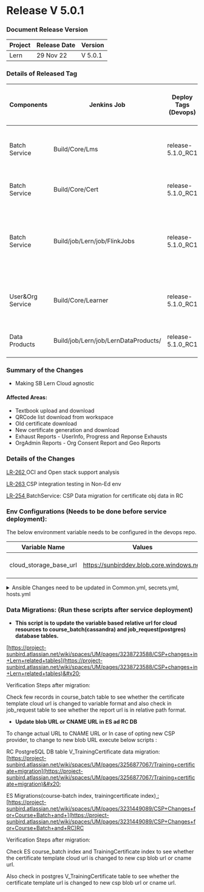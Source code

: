 # Release V 5.0.1

### Document Release Version <a href="#document-release-version" id="document-release-version"></a>

| Project | Release Date | Version |
| ------- | ------------ | ------- |
| Lern    | 29 Nov 22    | V 5.0.1 |

### Details of Released Tag

| Components        | Jenkins Job                          | Deploy Tags (Devops) | Build Tags (Github Repo Tags)                                                                                                                                                                                                | Github Repository                                                                                                | Comments                                                                                 |
| ----------------- | ------------------------------------ | -------------------- | ---------------------------------------------------------------------------------------------------------------------------------------------------------------------------------------------------------------------------- | ---------------------------------------------------------------------------------------------------------------- | ---------------------------------------------------------------------------------------- |
| Batch Service     | Build/Core/Lms                       | release-5.1.0\_RC1   | sunbird-course-service : [release-5.0.1\_RC2](https://github.com/Sunbird-Lern/sunbird-course-service/releases/tag/release-5.0.1\_RC2)                                                                                        | [https://github.com/Sunbird-Lern/sunbird-course-service](https://github.com/Sunbird-Lern/sunbird-course-service) |                                                                                          |
| Batch Service     | Build/Core/Cert                      | release-5.1.0\_RC1   | cert-service : [release-5.0.1\_RC2](https://github.com/Sunbird-Lern/cert-service/releases/tag/release-5.0.1\_RC2)                                                                                                            | [https://github.com/Sunbird-Lern/cert-service](https://github.com/Sunbird-Lern/cert-service)                     |                                                                                          |
| Batch Service     | Build/job/Lern/job/FlinkJobs         | release-5.1.0\_RC1   | <p>data-pipeline : <a href="https://github.com/Sunbird-Lern/data-pipeline/releases/tag/release-5.0.1_RC2">release-5.0.1_RC2</a></p><p></p>                                                                                   | [https://github.com/Sunbird-Lern/data-pipeline](https://github.com/Sunbird-Lern/data-pipeline)                   | Collection-cert-pre-processor, Collection-certificate-generator jobs need to be deployed |
| User\&Org Service | Build/Core/Learner                   | release-5.1.0\_RC1   | sunbird-lms-service : [ **** ](https://github.com/Sunbird-Lern/sunbird-lms-service/releases/tag/release-5.0.0\_RC1)[release-5.0.1\_RC1](https://github.com/Sunbird-Lern/sunbird-lms-service/releases/tag/release-5.0.1\_RC1) | [https://github.com/Sunbird-Lern/sunbird-lms-service](https://github.com/Sunbird-Lern/sunbird-lms-service)       |                                                                                          |
| Data Products     | Build/job/Lern/job/LernDataProducts/ | release-5.1.0\_RC1   | data-products : [release-5.0.1\_RC2](https://github.com/Sunbird-Lern/data-products/releases/tag/release-5.0.1\_RC2)                                                                                                          | [https://github.com/Sunbird-Lern/data-products](https://github.com/Sunbird-Lern/data-products)                   |                                                                                          |

### **Summary of the Changes** <a href="#1.-summary-of-the-changes" id="1.-summary-of-the-changes"></a>

* Making SB Lern Cloud agnostic

#### Affected Areas:

* Textbook upload and download&#x20;
* QRCode list download from workspace
* Old certificate download
* New certificate generation and download
* Exhaust Reports - UserInfo, Progress and Reponse Exhausts
* OrgAdmin Reports - Org Consent Report and Geo Reports

### Details of the Changes

[LR-262 ](https://project-sunbird.atlassian.net/browse/LR-262)OCI and Open stack support analysis

[LR-263 ](https://project-sunbird.atlassian.net/browse/LR-263)CSP integration testing in Non-Ed env

[LR-254 ](https://project-sunbird.atlassian.net/browse/LR-254)BatchService: CSP Data migration for certificate obj data in RC



### Env Configurations (Needs to be done before service deployment):

The below environment variable needs to be configured in the devops repo.

| Variable Name             | Values                                   | Comments                   |
| ------------------------- | ---------------------------------------- | -------------------------- |
| cloud\_storage\_base\_url | https://sunbirddev.blob.core.windows.net | To store the CSP base path |

<details>

<summary>Ansible Changes need to be updated in Common.yml, secrets.yml, hosts.yml</summary>

```
sunbird-devops-private/ansible/inventory/{{env}}/KnowledgePlatform

hosts:

## Lern dataproducts
[learning]

[raw-broker]

[report-cassandra]

[raw-coordinator]

[redis]

[raw-overlord]

[lp-cassandra]



common:

## Lern dataproducts
dp_vault_artifacts_container: 
db_admin_password: 
db_password: 
postgres:                                                                                         
  db_url:       #"{{ groups['postgres'][0] }}"
  db_username:  #analytics
  db_name: 
  db_password: 
  db_table_name: 
  db_port: 5432
  db_admin_user: 
  db_admin_password: 
data_exhaust_webhook_url: 
data_exhaust_Channel: 
data_exhaust_name:
user_port: 6379

secrets:

## Lern dataproducts
dp_vault_data_exhaust_token: 
dp_vault_pgdb_admin_password: 
dp_vault_pgdb_password: 
dp_vault_druid_postgress_pass: 
core_vault_sunbird_api_auth_token:
core_vault_sunbird_encryption_key:   ### This variable added for admin user reports which is bein used to encrypt and decrypt data in cassandra.
```

</details>

### Data Migrations: (Run these scripts after service deployment)

* **This script is to update the variable based relative url for cloud resources to course\_batch(cassandra) and job\_request(postgres) database tables.**            &#x20;

[https://project-sunbird.atlassian.net/wiki/spaces/UM/pages/3238723588/CSP+changes+in+Lern+related+tables](https://project-sunbird.atlassian.net/wiki/spaces/UM/pages/3238723588/CSP+changes+in+Lern+related+tables)&#x20;

Verification Steps after migration:

Check few records in course\_batch table to see whether the certificate template cloud url is changed to variable format and also check in job\_request table to see whether the report url is in relative path format.

* **Update blob URL  or CNAME URL in ES ad RC DB**

To change actual URL to CNAME URL  or In case of opting new CSP provider, to change to new       blob URL execute below scripts :&#x20;

RC PostgreSQL DB table V\_TrainingCertificate data migration: [https://project-sunbird.atlassian.net/wiki/spaces/UM/pages/3256877067/Training+certificate+migration](https://project-sunbird.atlassian.net/wiki/spaces/UM/pages/3256877067/Training+certificate+migration)&#x20;

ES Migrations(course-batch index, trainingcertificate index)[ : ](https://project-sunbird.atlassian.net/wiki/spaces/UM/pages/3231449089/CSP+Changes+for+Course+Batch+and+RC)[https://project-sunbird.atlassian.net/wiki/spaces/UM/pages/3231449089/CSP+Changes+for+Course+Batch+and+](https://project-sunbird.atlassian.net/wiki/spaces/UM/pages/3231449089/CSP+Changes+for+Course+Batch+and+RC)RC

Verification Steps after migration:

Check ES course\_batch index and TrainingCertificate index to see whether the certificate template cloud url is changed to new csp blob url or cname url. &#x20;

Also check in postgres V\_TrainingCertificate table to see whether the certificate template url is changed to new csp blob url or cname url.&#x20;





